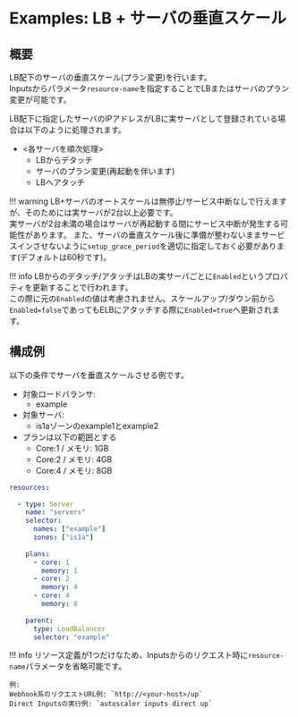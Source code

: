 # Examples: LB + サーバの垂直スケール

## 概要

LB配下のサーバの垂直スケール(プラン変更)を行います。  
Inputsからパラメータ`resource-name`を指定することでLBまたはサーバのプラン変更が可能です。  

LB配下に指定したサーバのIPアドレスがLBに実サーバとして登録されている場合は以下のように処理されます。  

- &lt;各サーバを順次処理&gt;
    - LBからデタッチ
    - サーバのプラン変更(再起動を伴います)   
    - LBへアタッチ

!!! warning
    LB+サーバのオートスケールは無停止/サービス中断なしで行えますが、そのためには実サーバが2台以上必要です。  
    実サーバが2台未満の場合はサーバが再起動する間にサービス中断が発生する可能性があります。
    また、サーバの垂直スケール後に準備が整わないままサービスインさせないように`setup_grace_period`を適切に指定しておく必要があります(デフォルトは60秒です)。

!!! info
    LBからのデタッチ/アタッチはLBの実サーバごとに`Enabled`というプロパティを更新することで行われます。  
    この際に元の`Enabled`の値は考慮されません。スケールアップ/ダウン前から`Enabled=false`であってもELBにアタッチする際に`Enabled=true`へ更新されます。  

## 構成例

以下の条件でサーバを垂直スケールさせる例です。

- 対象ロードバランサ:
    - example
- 対象サーバ:
    - is1aゾーンのexample1とexample2
- プランは以下の範囲とする
    - Core:1 / メモリ:  1GB
    - Core:2 / メモリ:  4GB
    - Core:4 / メモリ:  8GB

```yaml
resources:
      
  - type: Server
    name: "servers"
    selector:
      names: ["example"] 
      zones: ["is1a"]
      
    plans:
      - core: 1
        memory: 1
      - core: 2
        memory: 4
      - core: 4
        memory: 8
        
    parent:
      type: LoadBalancer
      selector: "example"
```

!!! info
リソース定義が1つだけなため、Inputsからのリクエスト時に`resource-name`パラメータを省略可能です。

    例:  
    Webhook系のリクエストURL例: `http://<your-host>/up`  
    Direct Inputsの実行例: `autoscaler inputs direct up`  

